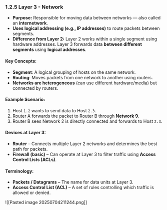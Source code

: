 ### **1.2.5 Layer 3 - Network**

- **Purpose:** Responsible for moving data between networks — also called an **internetwork**.
- **Uses logical addressing (e.g., IP addresses)** to route packets between segments.
- **Difference from Layer 2:** Layer 2 works within a single segment using hardware addresses. Layer 3 forwards data **between different segments** using **logical addresses**.

#### **Key Concepts:**
- **Segment**: A logical grouping of hosts on the same network.
- **Routing**: Moves packets from one network to another using routers.
- **Networks are heterogeneous** (can use different hardware/media) but connected by routers.

#### **Example Scenario:**  
1. Host `1.2` wants to send data to Host `2.3`.  
2. Router A forwards the packet to Router B through **Network 9**.  
3. Router B sees Network 2 is directly connected and forwards to Host `2.3`.

#### **Devices at Layer 3:**
- **Router** – Connects multiple Layer 2 networks and determines the best path for packets.
- **Firewall (basic)** – Can operate at Layer 3 to filter traffic using **Access Control Lists (ACLs)**.

#### **Terminology:**
- **Packets / Datagrams** – The name for data units at Layer 3.
- **Access Control List (ACL)** – A set of rules controlling which traffic is allowed or denied.

![[Pasted image 20250704211244.png]]
